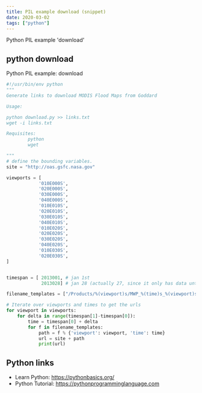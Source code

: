 ```yaml
---
title: PIL example download (snippet)
date: 2020-03-02
tags: ["python"]
---
```

Python PIL example 'download'


## python download

Python PIL example: download

```python
#!/usr/bin/env python
"""
Generate links to download MODIS Flood Maps from Goddard

Usage:

python download.py >> links.txt
wget -i links.txt

Requisites:
        python
        wget

"""
# define the bounding variables.
site = "http://oas.gsfc.nasa.gov"

viewports = [
            '010E000S',
            '020E000S',
            '030E000S',
            '040E000S',
            '010E010S',
            '020E010S',
            '030E010S',
            '040E010S',
            '010E020S',
            '020E020S',
            '030E020S',
            '040E020S',
            '010E030S',
            '020E030S',
]


timespan = [ 2013001, # jan 1st
             2013028] # jan 28 (actually 27, since it only has data until yesterday)

filename_templates = ["/Products/%(viewport)s/MWP_%(time)s_%(viewport)s_3D3OT.tif",]

# Iterate over viewports and times to get the urls
for viewport in viewports:
    for delta in range(timespan[1]-timespan[0]):
        time = timespan[0] + delta
        for f in filename_templates:
            path = f % {'viewport': viewport, 'time': time}
            url = site + path
            print(url)


```

## Python links

- Learn Python: https://pythonbasics.org/
- Python Tutorial: https://pythonprogramminglanguage.com
